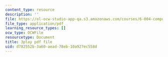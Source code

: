 ```yaml
---
content_type: resource
description: ''
file: https://ol-ocw-studio-app-qa.s3.amazonaws.com/courses/6-004-computation-structures-spring-2017/d782552b3a60aead78eb10a927ec558d_7dhuZ6V9tcY.pdf
file_type: application/pdf
learning_resource_types: []
ocw_type: OCWFile
resourcetype: Document
title: 3play pdf file
uid: d782552b-3a60-aead-78eb-10a927ec558d
---
```

